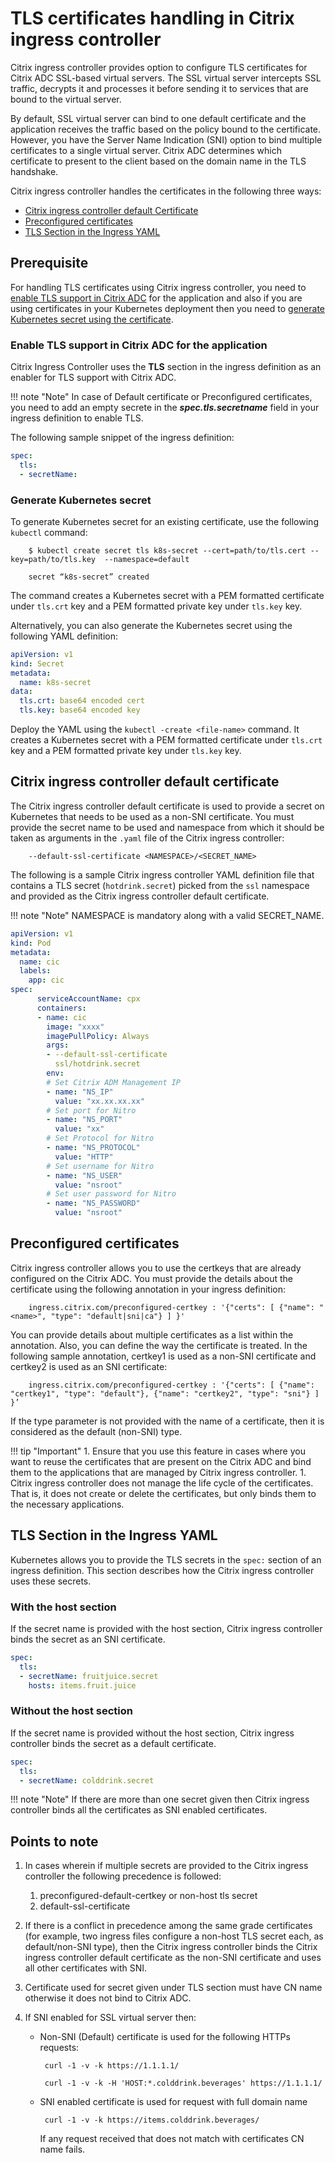 # TLS certificates handling in Citrix ingress controller

Citrix ingress controller provides option to configure TLS certificates for Citrix ADC SSL-based virtual servers. The SSL virtual server intercepts SSL traffic, decrypts it and processes it before sending it to services that are bound to the virtual server.

By default, SSL virtual server can bind to one default certificate and the application receives the traffic based on the policy bound to the certificate. However, you have the Server Name Indication (SNI) option to bind multiple certificates to a single virtual server. Citrix ADC determines which certificate to present to the client based on the domain name in the TLS handshake.

Citrix ingress controller handles the certificates in the following three ways:

-  [Citrix ingress controller default Certificate](#citrix-ingress-controller-default-certificate)
-  [Preconfigured certificates](#preconfigured-certificates)
-  [TLS Section in the Ingress YAML](#tls-section-in-the-ingress-yaml)

## Prerequisite

For handling TLS certificates using Citrix ingress controller, you need to [enable TLS support in Citrix ADC](#enable-tls-support-in-citrix-adc-for-the-application) for the application and also if you are using certificates in your Kubernetes deployment then you need to [generate Kubernetes secret using the certificate](#generate-kubernetes-secret).

### Enable TLS support in Citrix ADC for the application

Citrix Ingress Controller uses the **TLS** section in the ingress definition as an enabler for TLS support with Citrix ADC.

!!! note "Note"
    In case of Default certificate or Preconfigured certificates, you need to add an empty secrete in the ***spec.tls.secretname*** field in your ingress definition to enable TLS.

The following sample snippet of the ingress definition:

```yml
spec:
  tls:
  - secretName:
```

### Generate Kubernetes secret

To generate Kubernetes secret for an existing certificate, use the following `kubectl` command:

        $ kubectl create secret tls k8s-secret --cert=path/to/tls.cert --key=path/to/tls.key  --namespace=default

        secret “k8s-secret” created

The command creates a Kubernetes secret with a PEM formatted certificate under `tls.crt` key and a PEM formatted private key under `tls.key` key.

Alternatively, you can also generate the Kubernetes secret using the following YAML definition:

```yml
apiVersion: v1
kind: Secret
metadata:
  name: k8s-secret
data:
  tls.crt: base64 encoded cert
  tls.key: base64 encoded key
```

Deploy the YAML using the `kubectl -create <file-name>` command. It creates a Kubernetes secret with a PEM formatted certificate under `tls.crt` key and a PEM formatted private key under `tls.key` key. 

## Citrix ingress controller default certificate

The Citrix ingress controller default certificate is used to provide a secret on Kubernetes that needs to be used as a non-SNI certificate. You must provide the secret name to be used and namespace from which it should be taken as arguments in the `.yaml` file of the Citrix ingress controller:

        --default-ssl-certificate <NAMESPACE>/<SECRET_NAME>

The following is a sample Citrix ingress controller YAML definition file that contains a TLS secret (`hotdrink.secret`) picked from the `ssl` namespace and provided as the Citrix ingress controller default certificate.

!!! note "Note"
     NAMESPACE is mandatory along with a valid SECRET_NAME.

```yml
apiVersion: v1
kind: Pod
metadata:
  name: cic
  labels:
    app: cic
spec:
      serviceAccountName: cpx
      containers:
      - name: cic
        image: "xxxx"
        imagePullPolicy: Always
        args:
        - --default-ssl-certificate
          ssl/hotdrink.secret
        env:
        # Set Citrix ADM Management IP
        - name: "NS_IP"
          value: "xx.xx.xx.xx"
        # Set port for Nitro
        - name: "NS_PORT"
          value: "xx"
        # Set Protocol for Nitro
        - name: "NS_PROTOCOL"
          value: "HTTP"
        # Set username for Nitro
        - name: "NS_USER"
          value: "nsroot"
        # Set user password for Nitro
        - name: "NS_PASSWORD"
          value: "nsroot"
```

## Preconfigured certificates

Citrix ingress controller allows you to use the certkeys that are already configured on the Citrix ADC. You must provide the details about the certificate using the following annotation in your ingress definition:

        ingress.citrix.com/preconfigured-certkey : '{"certs": [ {"name": "<name>", "type": "default|sni|ca"} ] }'

You can provide details about multiple certificates as a list within the annotation. Also, you can define the way the certificate is treated. In the following sample annotation, certkey1 is used as a non-SNI certificate and certkey2 is used as an SNI certificate:

        ingress.citrix.com/preconfigured-certkey : '{"certs": [ {"name": "certkey1", "type": "default"}, {"name": "certkey2", "type": "sni"} ] }’

If the type parameter is not provided with the name of a certificate, then it is considered as the default (non-SNI) type.

!!! tip "Important"
    1.  Ensure that you use this feature in cases where you want to reuse the certificates that are present on the Citrix ADC and bind them to the applications that are managed by Citrix ingress controller.
    1.  Citrix ingress controller does not manage the life cycle of the certificates. That is, it does not create or delete the certificates, but only binds them to the necessary applications.

## TLS Section in the Ingress YAML

Kubernetes allows you to provide the TLS secrets in the `spec:` section of an ingress definition. This section describes how the Citrix ingress controller uses these secrets.

### With the host section

If the secret name is provided with the host section, Citrix ingress controller binds the secret as an SNI certificate.

```yml
spec:
  tls:
  - secretName: fruitjuice.secret
    hosts: items.fruit.juice
```

### Without the host section

If the secret name is provided without the host section, Citrix ingress controller binds the secret as a default certificate.

```yml
spec:
  tls:
  - secretName: colddrink.secret
```

!!! note "Note"
    If there are more than one secret given then Citrix ingress controller binds all the certificates as SNI enabled certificates.

## Points to note

1.  In cases wherein if multiple secrets are provided to the Citrix ingress controller the following precedence is followed:

    1.  preconfigured-default-certkey or non-host tls secret
    1.  default-ssl-certificate

1.  If there is a conflict in precedence among the same grade certificates (for example, two ingress files configure a non-host TLS secret each, as default/non-SNI type), then the Citrix ingress controller binds the Citrix ingress controller default certificate as the non-SNI certificate and uses all other certificates with SNI.

1.  Certificate used for secret given under TLS section must have CN name otherwise it does not bind to Citrix ADC.

1.  If SNI enabled for SSL virtual server then:

    -  Non-SNI (Default) certificate is used for the following HTTPs requests:

            curl -1 -v -k https://1.1.1.1/

            curl -1 -v -k -H 'HOST:*.colddrink.beverages' https://1.1.1.1/

    -  SNI enabled certificate is used for request with full domain name

            curl -1 -v -k https://items.colddrink.beverages/

       If any request received that does not match with certificates CN name fails.